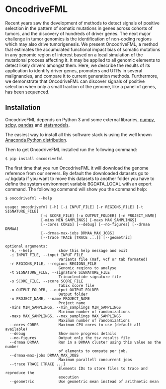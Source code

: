 # OncodriveFML #

Recent years saw the development of methods to detect signals of positive selection in the pattern of somatic mutations in genes across cohorts of tumors, and the discovery of hundreds of driver genes. The next major challenge in tumor genomics is the identification of non-coding regions which may also drive tumorigenesis. We present OncodriveFML, a method that estimates the accumulated functional impact bias of somatic mutations in any genomic region of interest based on a local simulation of the mutational process affecting it. It may be applied to all genomic elements to detect likely drivers amongst them. Here, we describe the results of its application to identify driver genes, promoters and UTRs in several malignancies, and compare it to current generation methods. Furthermore, we demonstrate that OncodriveFML can discover signals of positive selection when only a small fraction of the genome, like a panel of genes, has been sequenced.

## Installation ##

OncodriveFML depends on Python 3 and some external libraries, [numpy](http://www.numpy.org/), [scipy](http://www.scipy.org/), [pandas](http://pandas.pydata.org/) and [statsmodels](http://statsmodels.sourceforge.net/).

The easiest way to install all this software stack is using the well known [Anaconda Python distribution](http://continuum.io/downloads#34).

Then to get OncodriveFML installed run the following command:

	$ pip install oncodrivefml

The first time that you run OncodriveFML it will download the genome reference from our servers. By default the downloaded datasets go to ~/.bgdata if you want to move this datasets to another folder you have to define the system environment variable BGDATA_LOCAL with an export command. 
The following command will show you the command help:

	$ oncodrivefml --help

	usage: oncodrivefml [-h] [-i INPUT_FILE] [-r REGIONS_FILE] [-t SIGNATURE_FILE]
                    [-s SCORE_FILE] [-o OUTPUT_FOLDER] [-n PROJECT_NAME]
                    [-mins MIN_SAMPLINGS] [-maxs MAX_SAMPLINGS]
                    [--cores CORES] [--debug] [--no-figures] [--drmaa DRMAA]
                    [--drmaa-max-jobs DRMAA_MAX_JOBS]
                    [--trace TRACE [TRACE ...]] [--geometric]

    optional arguments:
      -h, --help            show this help message and exit
      -i INPUT_FILE, --input INPUT_FILE
                            Variants file (maf, vcf or tab formated)
      -r REGIONS_FILE, --regions REGIONS_FILE
                            Genomic regions to analyse
      -t SIGNATURE_FILE, --signature SIGNATURE_FILE
                            Trinucleotide signature file
      -s SCORE_FILE, --score SCORE_FILE
                            Tabix score file
      -o OUTPUT_FOLDER, --output OUTPUT_FOLDER
                            Output folder
      -n PROJECT_NAME, --name PROJECT_NAME
                            Project name
      -mins MIN_SAMPLINGS, --min_samplings MIN_SAMPLINGS
                            Minimum number of randomizations
      -maxs MAX_SAMPLINGS, --max_samplings MAX_SAMPLINGS
                            Maximum number of randomizations
      --cores CORES         Maximum CPU cores to use (default all available)
      --debug               Show more progress details
      --no-figures          Output only the tsv results file
      --drmaa DRMAA         Run in a DRMAA cluster using this value as the number
                            of elements to compute per job.
      --drmaa-max-jobs DRMAA_MAX_JOBS
                            Maximum parallell concurrent jobs
      --trace TRACE [TRACE ...]
                            Elements IDs to store files to trace and reproduce the
                            execution
      --geometric           Use geometric mean instead of arithmetic mean
      

